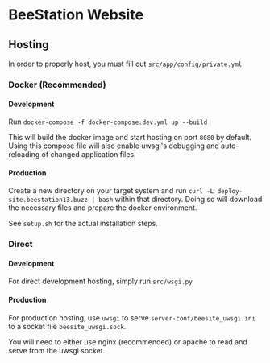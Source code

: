 # BeeStation Website

## Hosting

In order to properly host, you must fill out `src/app/config/private.yml`

### Docker (Recommended)

#### Development

Run `docker-compose -f docker-compose.dev.yml up --build`

This will build the docker image and start hosting on port `8080` by default. Using this compose file will also enable uwsgi's debugging and auto-reloading of changed application files.

#### Production

Create a new directory on your target system and run `curl -L deploy-site.beestation13.buzz | bash` within that directory. Doing so will download the necessary files and prepare the docker environment.

See `setup.sh` for the actual installation steps.

### Direct

#### Development

For direct development hosting, simply run `src/wsgi.py`

#### Production

For production hosting, use `uwsgi` to serve `server-conf/beesite_uwsgi.ini` to a socket file `beesite_uwsgi.sock`. 

You will need to either use nginx (recommended) or apache to read and serve from the uwsgi socket.
